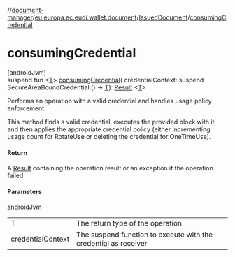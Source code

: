 //[document-manager](../../../index.md)/[eu.europa.ec.eudi.wallet.document](../index.md)/[IssuedDocument](index.md)/[consumingCredential](consuming-credential.md)

# consumingCredential

[androidJvm]\
suspend fun &lt;[T](consuming-credential.md)&gt; [consumingCredential](consuming-credential.md)(
credentialContext: suspend SecureAreaBoundCredential.()
-&gt; [T](consuming-credential.md)): [Result](https://kotlinlang.org/api/latest/jvm/stdlib/kotlin-stdlib/kotlin/-result/index.html)
&lt;[T](consuming-credential.md)&gt;

Performs an operation with a valid credential and handles usage policy enforcement.

This method finds a valid credential, executes the provided block with it, and then applies the appropriate credential policy (either incrementing usage count for RotateUse or deleting the credential for OneTimeUse).

#### Return

A [Result](https://kotlinlang.org/api/latest/jvm/stdlib/kotlin-stdlib/kotlin/-result/index.html)
containing the operation result or an exception if the operation failed

#### Parameters

androidJvm

| | |
|---|---|
| T | The return type of the operation |
| credentialContext | The suspend function to execute with the credential as receiver |
